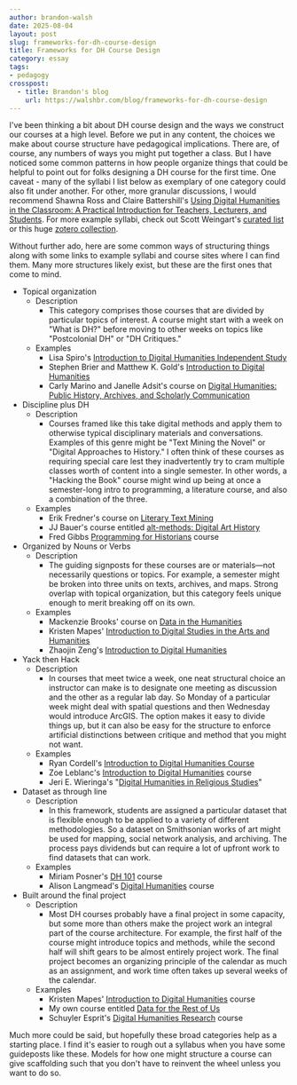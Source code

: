 ```yaml
---
author: brandon-walsh
date: 2025-08-04
layout: post
slug: frameworks-for-dh-course-design
title: Frameworks for DH Course Design
category: essay
tags:
- pedagogy
crosspost:
  - title: Brandon's blog
    url: https://walshbr.com/blog/frameworks-for-dh-course-design
---
```

I've been thinking a bit about DH course design and the ways we construct our courses at a high level. Before we put in any content, the choices we make about course structure have pedagogical implications. There are, of course, any numbers of ways you might put together a class. But I have noticed some common patterns in how people organize things that could be helpful to point out for folks designing a DH course for the first time. One caveat - many of the syllabi I list below as exemplary of one category could also fit under another. For other, more granular discussions, I would recommend Shawna Ross and Claire Battershill's [Using Digital Humanities in the Classroom: A Practical Introduction for Teachers, Lecturers, and Students](https://www.bloomsbury.com/us/using-digital-humanities-in-the-classroom-9781350180895/). For more example syllabi, check out Scott Weingart's [curated list](https://www.scottbot.net/HIAL/index.html@p=21794.html) or this huge [zotero collection](https://www.zotero.org/groups/25016/digital_humanities_education/collections/MXXEMX7P).

Without further ado, here are some common ways of structuring things along with some links to example syllabi and course sites where I can find them. Many more structures likely exist, but these are the first ones that come to mind. 

* Topical organization
  * Description
    * This category comprises those courses that are divided by particular topics of interest. A course might start with a week on "What is DH?" before moving to other weeks on topics like "Postcolonial DH" or "DH Critiques." 
  * Examples
    * Lisa Spiro's [Introduction to Digital Humanities Independent Study](https://hurc604.blogs.rice.edu/syllabus/)
    * Stephen Brier and Matthew K. Gold's [Introduction to Digital Humanities](https://dhintro18.commons.gc.cuny.edu/syllabus/)
    * Carly Marino and Janelle Adsit's course on [Digital Humanities: Public History, Archives, and Scholarly Communication](https://works.hcommons.org/records/104z0-0mk45)
* Discipline plus DH
  * Description
    * Courses framed like this take digital methods and apply them to otherwise typical disciplinary materials and conversations. Examples of this genre might be "Text Mining the Novel" or "Digital Approaches to History." I often think of these courses as requiring special care lest they inadvertently try to cram multiple classes worth of content into a single semester. In other words, a "Hacking the Book" course might wind up being at once a semester-long intro to programming, a literature course, and also a combination of the three. 
  * Examples
    * Erik Fredner's course on [Literary Text Mining](https://fredner.org/files/ltm_syllabus.pdf) 
    * JJ Bauer's course entitled [alt-methods: Digital Art History](https://jjbauer226.net/about/courses/arth851-alt-methods-digital-art-history/)
    * Fred Gibbs [Programming for Historians](https://www.scottbot.net/HIAL/wp-content/uploads/2012/09/GibbsProgrammingHistoryFall13.pdf) course
* Organized by Nouns or Verbs
  * Description
    * The guiding signposts for these courses are or materials—not necessarily questions or topics. For example, a semester might be broken into three units on texts, archives, and maps. Strong overlap with topical organization, but this category feels unique enough to merit breaking off on its own.
  * Examples
    * Mackenzie Brooks' course on [Data in the Humanities](https://mackenziekbrooks.gitbooks.io/dh-102-data-in-the-humanities/content/) 
    * Kristen Mapes' [Introduction to Digital Studies in the Arts and Humanities](https://works.hcommons.org/records/731f5-10749)
    * Zhaojin Zeng's [Introduction to Digital Humanities](https://apps.tamusa.edu/course-information/syllabi/Fall2024/Syllabus---HIST-4370---Intro-to-Digital-Humanities-V2.4.pdf)  
* Yack then Hack
  * Description
    * In courses that meet twice a week, one neat structural choice an instructor can make is to designate one meeting as discussion and the other as a regular lab day. So Monday of a particular week might deal with spatial questions and then Wednesday would introduce ArcGIS. The option makes it easy to divide things up, but it can also be easy for the structure to enforce artificial distinctions between critique and method that you might not want.
  * Examples
    * Ryan Cordell's [Introduction to Digital Humanities Course](https://f24idh.ryancordell.org/schedule/00-overview) 
    * Zoe Leblanc's [Introduction to Digital Humanities](https://zoeleblanc.com/is578-intro-dh/schedule/00-overview) course
    * Jeri E. Wieringa's "[Digital Humanities in Religious Studies](https://religion.ua.edu/wp-content/uploads/2020/04/Syllabus.pdf)"
* Dataset as through line
  * Description
    * In this framework, students are assigned a particular dataset that is flexible enough to be applied to a variety of different methodologies. So a dataset on Smithsonian works of art might be used for mapping, social network analysis, and archiving. The process pays dividends but can require a lot of upfront work to find datasets that can work.
  * Examples
    * Miriam Posner's [DH 101](https://miriamposner.com/dh101f15/index.php/assignments/final-project/project-milestones/) course
    * Alison Langmead's [Digital Humanities](https://www.constellations.pitt.edu/sites/default/files/field/blog/LIS2971_DHSyllabus_Summer2016.pdf) course
* Built around the final project
  * Description
    * Most DH courses probably have a final project in some capacity, but some more than others make the project work an integral part of the course architecture. For example, the first half of the course might introduce topics and methods, while the second half will shift gears to be almost entirely project work. The final project becomes an organizing principle of the calendar as much as an assignment, and work time often takes up several weeks of the calendar.
  * Examples
    * Kristen Mapes' [Introduction to Digital Humanities](https://introdh2023.commons.msu.edu/) course
    * My own course entitled [Data for the Rest of Us](https://walshbr.com/data-for-the-rest-of-us)
    * Schuyler Esprit's [Digital Humanities Research](https://schuyleresprit.com/his115/) course

Much more could be said, but hopefully these broad categories help as a starting place. I find it's easier to rough out a syllabus when you have some guideposts like these. Models for how one might structure a course can give scaffolding such that you don't have to reinvent the wheel unless you want to do so. 
